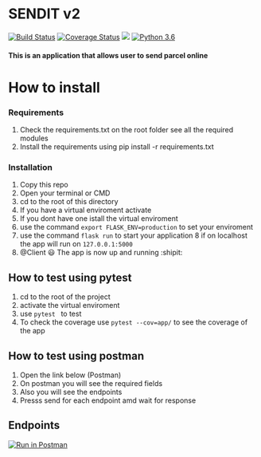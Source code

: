 # SENDIT v2



[![Build Status](https://travis-ci.org/Kibetchirchir/send-it.svg?branch=ft-specific-deliveries-161743205)](https://travis-ci.org/Kibetchirchir/send-it)   [![Coverage Status](https://coveralls.io/repos/github/Kibetchirchir/send-it/badge.svg?branch=ft-specific-deliveries-161743205)](https://coveralls.io/github/Kibetchirchir/send-it?branch=ft-specific-deliveries-161743205)  <a href="https://codeclimate.com/github/Kibetchirchir/send-it/maintainability"><img src="https://api.codeclimate.com/v1/badges/0700db556fe2d04d93fc/maintainability" /></a>   [![Python 3.6](https://img.shields.io/badge/python-3.6-blue.svg)](https://www.python.org/downloads/release/python-360/)


#### This is an application that allows user to send parcel online

# How to install
### Requirements
1. Check the requirements.txt on the root folder see all the required modules
2. Install the requirements using pip install -r requirements.txt
 
 ### Installation
 1. Copy this repo 
 2. Open your terminal or CMD 
 3. cd to the root of this directory
 4. If you have a virtual enviroment activate
 5. If you dont have one istall the virtual enviroment
 6. use the command `export FLASK_ENV=production` to set your enviroment
 7. use the command `flask run` to start your application
 8 if on localhost the app will run on `127.0.0.1:5000`
 9. @Client :smiley: The app is now up and running :shipit:
 
 ## How to test using pytest
 1. cd to the root of the project
 2. activate the virtual enviroment
 3. use `pytest ` to test
 4. To check the coverage use `pytest --cov=app/` to see the coverage of the app

 ## How to test using postman
 1. Open the link below (Postman)
 2. On postman you will see the required fields
 3. Also you will see the endpoints
 5. Presss send for each endpoint amd wait for response
  
 
 ## Endpoints
 
 [![Run in Postman](https://run.pstmn.io/button.svg)](https://app.getpostman.com/run-collection/75c1b6a0196c63d62c57)
 


